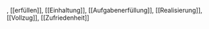 , [[erfüllen]], [[Einhaltung]], [[Aufgabenerfüllung]], [[Realisierung]], [[Vollzug]], [[Zufriedenheit]]